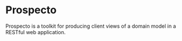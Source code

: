 Prospecto
=========

Prospecto is a toolkit for producing client views of a domain model in a
RESTful web application.

